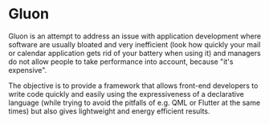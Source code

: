 # Gluon

Gluon is an attempt to address an issue with application development where software are usually bloated and very inefficient (look how quickly your mail or calendar application gets rid of your battery when using it) and managers do not allow people to take performance into account, because "it's expensive".

The objective is to provide a framework that allows front-end developers to write code quickly and easily using the expressiveness of a declarative language (while trying to avoid the pitfalls of e.g. QML or Flutter at the same times) but also gives lightweight and energy efficient results.

